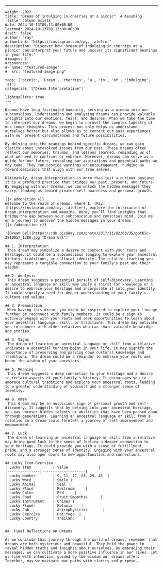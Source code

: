 ---
    weight: 2022
    title: "Dream of indulging in cherries at a picnic"  # Assuming 'title' column exists
    date: 2024-10-13T09:13:00+08:00
    lastmod: 2024-10-13T09:13:00+08:00
    draft: false
    author: "ray"
    authorLink: "https://instagram.com/ray._.atelier"
    description: "Discover how 'Dream of indulging in cherries at a picnic' can interpret your future and uncover its significant meanings in your life."
    #images: []
    #resources:
    #- name: "featured-image"
    #  src: "featured-image.png"
    
    tags: ['picnic', 'Dream', 'cherries', 'a', 'in', 'of', 'indulging', 'at']
    categories: ["Dream Interpretation"]
    
    lightgallery: true
    ---
    
    Dreams have long fascinated humanity, serving as a window into our subconscious. Understanding and analyzing dreams can provide valuable insights into our emotions, fears, and desires. When we take the time to interpret our dreams, we begin to unravel the complex tapestry of our inner thoughts. This process not only helps us understand ourselves better but also allows us to connect our past experiences with our present circumstances and future possibilities.
    
    By delving into the meanings behind specific dreams, we can gain clarity about unresolved issues from our past. These dreams often reflect our memories, traumas, and lessons learned, reminding us of what we need to confront or embrace. Moreover, dreams can serve as a guide for our future, revealing our aspirations and potential paths we may take. They can provide warnings or encouragement, nudging us toward decisions that align with our true selves.
    
    Ultimately, dream interpretation is more than just a curious pastime; it is a profound practice that bridges our past, present, and future. By engaging with our dreams, we can unlock the hidden messages they carry, leading us toward greater self-awareness and personal growth.
    
    {{< admonition >}}
    Welcome to the realm of dreams, where I, [Ray](https://instagram.com/ray._.atelier), explore the intricacies of dream interpretation and meaning. Here, you’ll find insights that bridge the gap between your subconscious and conscious mind. Join me on a journey to uncover the hidden messages in your dreams.
    {{< /admonition >}}
    
    ![Dream Grl](https://cdn.pixabay.com/photo/2017/11/02/03/35/gothic-2910057_1280.jpg "Dream Grl")
    
    ## 1. Interpretation
     This dream may symbolize a desire to connect with your roots and heritage. It could be a subconscious longing to explore your ancestral history, traditions, or cultural identity. The relative teaching you may represent a tangible connection to your family's past and their wisdom.
    
    ## 2. Analysis
     This dream suggests a potential pursuit of self-discovery. Learning an ancestral language or skill may imply a thirst for knowledge or a desire to embrace your heritage and incorporate it into your identity. It could signify a need for deeper understanding of your family's culture and values.
    
    ## 3. Premonition
     When having this dream, you might be inspired to explore your lineage further or reconnect with family members. It could be a sign to actively engage with your roots and seek opportunities to learn about your ancestral language, skill, or traditions. This dream may motivate you to connect with older relatives who can share valuable knowledge and stories.
    
    ## 4. Signs
     The dream of learning an ancestral language or skill from a relative indicates a potential turning point in your life. It may signify the importance of preserving and passing down cultural knowledge and traditions. The dream could be a reminder to embrace your roots and honor the wisdom of your ancestors.
    
    ## 5. Meaning
     This dream suggests a deep connection to your heritage and a desire to reclaim aspects of your family's history. It encourages you to embrace cultural traditions and explore your ancestral roots, leading to a greater understanding of yourself and a stronger sense of identity.
    
    ## 6. Omen
     This dream may be an auspicious sign of personal growth and self-discovery. It suggests that by delving into your ancestral heritage, you may uncover hidden talents or abilities that have been passed down through generations. Learning an ancestral language or skill from a relative in a dream could foretell a journey of self-improvement and empowerment.
    
    ## 7. Luck
     The dream of learning an ancestral language or skill from a relative may bring good luck in the sense of feeling a deeper connection to your heritage. It could provide you with a sense of fulfillment, pride, and a stronger sense of identity. Engaging with your ancestral roots may also open doors to new opportunities and connections.
    
    ## Lucky Item Overview
    | Lucky Item          | Value              |
    |---------------|--------------------|
    | Lucky Number        | 9, 11, 17, 23, 29, 45  |
    | Lucky Word          | Smile |
    | Lucky Animal        | Seal |
    | Lucky Place         | Restroom     |
    | Lucky Color         | Red     |
    | Lucky Food          | Fruit Smoothie      |
    | Lucky Instrument    | Chimes |
    | Lucky Flower        | Petunia    |
    | Lucky Job           | Astrophysicist       |
    | Lucky Exercise      | Hot Yoga  |
    | Lucky Country       | Thailand    |
    
    
    ##  Final Reflections on Dreams
    
    As we conclude this journey through the world of dreams, remember that dreams are both mysterious and beautiful. They hold the power to reveal hidden truths and insights about ourselves. By embracing their messages, we can cultivate a more positive influence in our lives. Let us live with intention, guided by the wisdom our dreams offer. Together, may we navigate our paths with clarity and purpose.
    